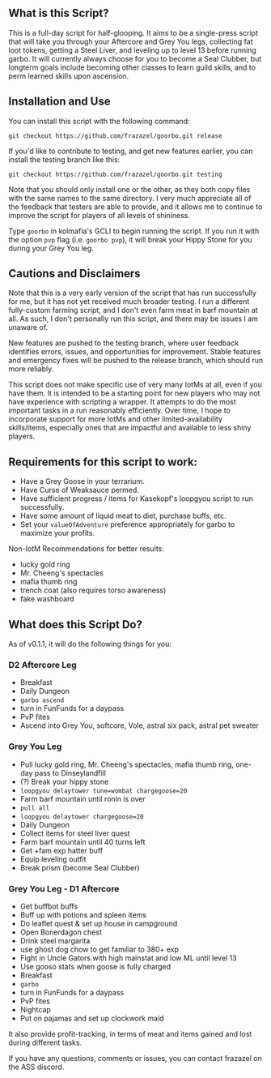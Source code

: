 ## What is this Script?

This is a full-day script for half-glooping. It aims to be a single-press script that will take you through your Aftercore and Grey You legs, collecting fat loot tokens, getting a Steel Liver, and leveling up to level 13 before running garbo. It will currently always choose for you to become a Seal Clubber, but longterm goals include becoming other classes to learn guild skills, and to perm learned skills upon ascension.

## Installation and Use

You can install this script with the following command:

```text
git checkout https://github.com/frazazel/goorbo.git release
```

If you'd like to contribute to testing, and get new features earlier, you can install the testing branch like this:

```text
git checkout https://github.com/frazazel/goorbo.git testing
```

Note that you should only install one or the other, as they both copy files with the same names to the same directory. I very much appreciate all of the feedback that testers are able to provide, and it allows me to continue to improve the script for players of all levels of shininess.

Type `goorbo` in kolmafia's GCLI to begin running the script. If you run it with the option `pvp` flag (i.e. `goorbo pvp`), it will break your Hippy Stone for you during your Grey You leg.

## Cautions and Disclaimers

Note that this is a very early version of the script that has run successfully for me, but it has not yet received much broader testing. I run a different fully-custom farming script, and I don't even farm meat in barf mountain at all. As such, I don't personally run this script, and there may be issues I am unaware of.

New features are pushed to the testing branch, where user feedback identifies errors, issues, and opportunities for improvement. Stable features and emergency fixes will be pushed to the release branch, which should run more reliably.

This script does not make specific use of very many IotMs at all, even if you have them. It is intended to be a starting point for new players who may not have experience with scripting a wrapper. It attempts to do the most important tasks in a run reasonably efficiently. Over time, I hope to incorporate support for more IotMs and other limited-availability skills/items, especially ones that are impactful and available to less shiny players.

## Requirements for this script to work:

- Have a Grey Goose in your terrarium.
- Have Curse of Weaksauce permed.
- Have sufficient progress / items for Kasekopf's loopgyou script to run successfully.
- Have some amount of liquid meat to diet, purchase buffs, etc.
- Set your `valueOfAdventure` preference appropriately for garbo to maximize your profits.

Non-IotM Recommendations for better results:

- lucky gold ring
- Mr. Cheeng's spectacles
- mafia thumb ring
- trench coat (also requires torso awareness)
- fake washboard

## What does this Script Do?

As of v0.1.1, it will do the following things for you:

### D2 Aftercore Leg

- Breakfast
- Daily Dungeon
- `garbo ascend`
- turn in FunFunds for a daypass
- PvP fites
- Ascend into Grey You, softcore, Vole, astral six pack, astral pet sweater

### Grey You Leg

- Pull lucky gold ring, Mr. Cheeng's spectacles, mafia thumb ring, one-day pass to Dinseylandfill
- (?) Break your hippy stone
- `loopgyou delaytower tune=wombat chargegoose=20`
- Farm barf mountain until ronin is over
- `pull all`
- `loopgyou delaytower chargegoose=20`
- Daily Dungeon
- Collect items for steel liver quest
- Farm barf mountain until 40 turns left
- Get +fam exp hatter buff
- Equip leveling outfit
- Break prism (become Seal Clubber)

### Grey You Leg - D1 Aftercore

- Get buffbot buffs
- Buff up with potions and spleen items
- Do leaflet quest & set up house in campground
- Open Bonerdagon chest
- Drink steel margarita
- use ghost dog chow to get familiar to 380+ exp
- Fight in Uncle Gators with high mainstat and low ML until level 13
- Use gooso stats when goose is fully charged
- Breakfast
- `garbo`
- turn in FunFunds for a daypass
- PvP fites
- Nightcap
- Put on pajamas and set up clockwork maid

It also provide profit-tracking, in terms of meat and items gained and lost during different tasks.

If you have any questions, comments or issues, you can contact frazazel on the ASS discord.

